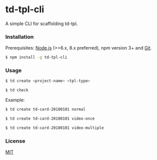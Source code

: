 td-tpl-cli
========

A simple CLI for scaffolding td-tpl.

### Installation ###

Prerequisites: [Node.js](https://nodejs.org/en/) (>=6.x, 8.x preferred), npm version 3+ and [Git](https://git-scm.com/).

``` bash
$ npm install -g td-tpl-cli
```

### Usage ###

``` bash
$ td create <project-name> <tpl-type>

$ td check
```

Example:

``` bash
$ td create td-card-20180101 normal

$ td create td-card-20180101 video-once

$ td create td-card-20180101 video-multiple
```

### License ###

[MIT](https://opensource.org/licenses/MIT)